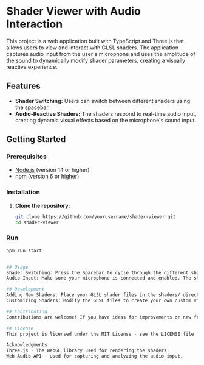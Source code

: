 # Shader Viewer with Audio Interaction

This project is a web application built with TypeScript and Three.js that allows users to view and interact with GLSL shaders. The application captures audio input from the user's microphone and uses the amplitude of the sound to dynamically modify shader parameters, creating a visually reactive experience.

## Features

- **Shader Switching:** Users can switch between different shaders using the spacebar.
- **Audio-Reactive Shaders:** The shaders respond to real-time audio input, creating dynamic visual effects based on the microphone's sound input.


## Getting Started

### Prerequisites

- [Node.js](https://nodejs.org/) (version 14 or higher)
- [npm](https://www.npmjs.com/) (version 6 or higher)

### Installation

1. **Clone the repository:**

   ```bash
   git clone https://github.com/yourusername/shader-viewer.git
   cd shader-viewer

### Run

   ```bash
   npm run start


## Usage
Shader Switching: Press the Spacebar to cycle through the different shaders.
Audio Input: Make sure your microphone is connected and enabled. The shaders will react to the amplitude of the sound captured by your microphone.

## Development
Adding New Shaders: Place your GLSL shader files in the shaders/ directory and import them in src/index.ts. You can add them to the ShaderManager to include them in the shader switcher.
Customizing Shaders: Modify the GLSL files to create your own custom visual effects. The shader uniforms, such as u_time and u_amplitude, are available for real-time manipulation.

## Contributing
Contributions are welcome! If you have ideas for improvements or new features, feel free to fork the repository and submit a pull request.

## License
This project is licensed under the MIT License - see the LICENSE file for details.

Acknowledgments
Three.js - The WebGL library used for rendering the shaders.
Web Audio API - Used for capturing and analyzing the audio input.